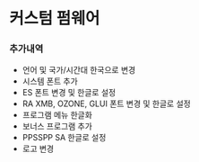 # 커스텀 펌웨어

###  추가내역
- 언어 및 국가/시간대 한국으로 변경
- 시스템 폰트 추가
- ES 폰트 변경 및 한글로 설정
- RA XMB, OZONE, GLUI 폰트 변경 및 한글로 설정
- 프로그램 메뉴 한글화
- 보너스 프로그램 추가
- PPSSPP SA 한글로 설정
- 로고 변경
